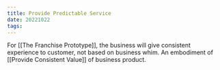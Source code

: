 ```yaml
---
title: Provide Predictable Service
date: 20221022
tags:
---
```


 For [[The Franchise Prototype]], the business will give consistent experience to customer, not based on business whim. An embodiment of [[Provide Consistent Value]] of business product. 